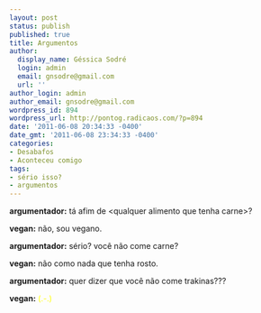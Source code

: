 ```yaml
---
layout: post
status: publish
published: true
title: Argumentos
author:
  display_name: Géssica Sodré
  login: admin
  email: gnsodre@gmail.com
  url: ''
author_login: admin
author_email: gnsodre@gmail.com
wordpress_id: 894
wordpress_url: http://pontog.radicaos.com/?p=894
date: '2011-06-08 20:34:33 -0400'
date_gmt: '2011-06-08 23:34:33 -0400'
categories:
- Desabafos
- Aconteceu comigo
tags:
- sério isso?
- argumentos
---
```

<p><strong>argumentador:</strong> tá afim de &lt;qualquer alimento que tenha carne&gt;?</p>
<p><strong>vegan:</strong> não, sou vegano.</p>
<p><strong>argumentador:</strong> sério? você não come carne?</p>
<p><strong>vegan:</strong> não como nada que tenha rosto.</p>
<p><strong>argumentador:</strong> quer dizer que você não come trakinas???</p>
<p><strong>vegan:</strong> <span style="color: #ffff00;">(.-.)</span></p>
